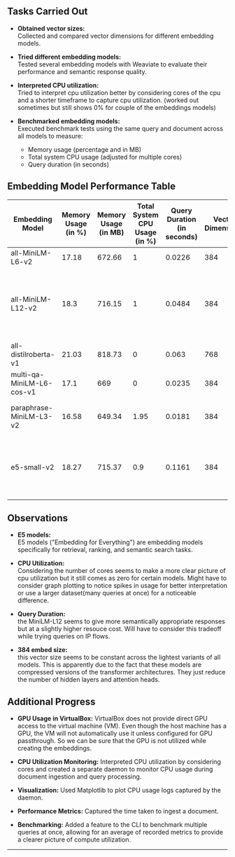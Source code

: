 
## Tasks Carried Out

- **Obtained vector sizes:**  
  Collected and compared vector dimensions for different embedding models.
  
- **Tried different embedding models:**  
  Tested several embedding models with Weaviate to evaluate their performance and semantic response quality.

- **Interpreted CPU utilization:**  
  Tried to interpret cpu utilization better by considering cores of the cpu and a shorter timeframe to capture cpu utilization. (worked out sometimes but still shows 0% for couple of the embeddings models)

- **Benchmarked embedding models:**  
  Executed benchmark tests using the same query and document across all models to measure:
  - Memory usage (percentage and in MB)
  - Total system CPU usage (adjusted for multiple cores)
  - Query duration (in seconds)
  
## Embedding Model Performance Table

| Embedding Model            | Memory Usage (in %) | Memory Usage (in MB) | Total System CPU Usage (in %) | Query Duration (in seconds) | Vector Dimensions | Remark                                                                      |
|----------------------------|---------------------|----------------------|-------------------------------|-----------------------------|-------------------|-----------------------------------------------------------------------------|
| all-MiniLM-L6-v2           | 17.18               | 672.66               | 1                             | 0.0226                      | 384               |                                                                             |
| all-MiniLM-L12-v2          | 18.3                | 716.15               | 1                             | 0.0484                      | 384               | More semantically meaningful responses but slightly more resource intensive |
| all-distilroberta-v1       | 21.03               | 818.73               | 0                             | 0.063                       | 768               |                                                                             |
| multi-qa-MiniLM-L6-cos-v1   | 17.1                | 669                  | 0                             | 0.0235                      | 384               | Very similar to L6-v2                                                       |
| paraphrase-MiniLM-L3-v2    | 16.58               | 649.34               | 1.95                          | 0.0181                      | 384               | Lightest model from sentence-transformers                                   |
| e5-small-v2                | 18.27               | 715.37               | 0.9                           | 0.1161                      | 384               | Model optimized for search and retrieval (for semantic queries)             |

## Observations

- **E5 models:**  
  E5 models ("Embedding for Everything") are embedding models specifically for retrieval, ranking, and semantic search tasks.

- **CPU Utilization:**  
  Considering the number of cores seems to make a more clear picture of cpu utilization but it still comes as zero for certain models. Might have to consider graph plotting to notice spikes in usage for better interpretation or use a larger dataset(many queries at once) for a noticeable difference.

- **Query Duration:**  
  the MiniLM-L12 seems to give more semantically appropriate responses but at a slightly higher resouce cost. Will have to consider this tradeoff while trying queries on IP flows.

- **384 embed size:**  
  this vector size seems to be constant across the lightest variants of all models. This is apparently due to the fact that these models are compressed versions of the transformer architectures. They just reduce the number of hidden layers and attention heads.
  

## Additional Progress

- **GPU Usage in VirtualBox:** VirtualBox does not provide direct GPU access to the virtual machine (VM). Even though the host machine has a GPU, the VM will not automatically use it unless configured for GPU passthrough. So we can be sure that the GPU is not utilized while creating the embeddings.  

- **CPU Utilization Monitoring:** Interpreted CPU utilization by considering cores and created a separate daemon to monitor CPU usage during document ingestion and query processing.  

- **Visualization:** Used Matplotlib to plot CPU usage logs captured by the daemon.  

- **Performance Metrics:** Captured the time taken to ingest a document.  

- **Benchmarking:** Added a feature to the CLI to benchmark multiple queries at once, allowing for an average of recorded metrics to provide a clearer picture of compute utilization.  


---

